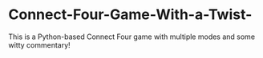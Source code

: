 # Connect-Four-Game-With-a-Twist-
This is a Python-based Connect Four game with multiple modes and some witty commentary!
